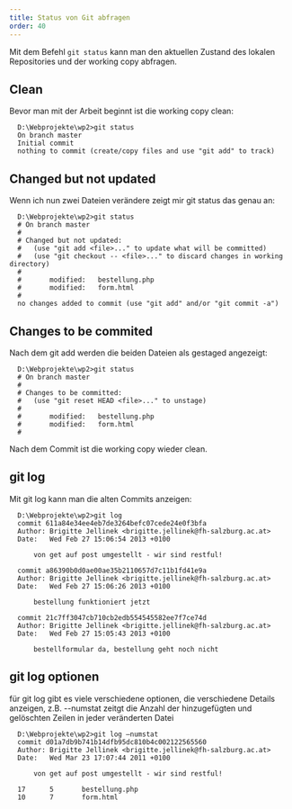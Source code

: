```yaml
---
title: Status von Git abfragen
order: 40
---
```


Mit dem Befehl `git status` kann man den aktuellen Zustand des lokalen Repositories und der working copy abfragen. 

Clean
------

Bevor man mit der Arbeit beginnt ist die working copy clean:

      D:\Webprojekte\wp2>git status
      On branch master
      Initial commit
      nothing to commit (create/copy files and use "git add" to track)



Changed but not updated
------

Wenn ich nun zwei Dateien verändere zeigt mir git status das genau an:

      D:\Webprojekte\wp2>git status
      # On branch master
      #
      # Changed but not updated:
      #   (use "git add <file>..." to update what will be committed)
      #   (use "git checkout -- <file>..." to discard changes in working directory)
      #
      #       modified:   bestellung.php
      #       modified:   form.html
      #
      no changes added to commit (use "git add" and/or "git commit -a")

Changes to be commited
------

Nach dem git add werden die beiden Dateien als gestaged angezeigt:

      D:\Webprojekte\wp2>git status
      # On branch master
      #
      # Changes to be committed:
      #   (use "git reset HEAD <file>..." to unstage)
      #
      #       modified:   bestellung.php
      #       modified:   form.html
      #

Nach dem Commit ist die working copy wieder clean. 

git log
------

Mit git log kann man die alten Commits anzeigen:

      D:\Webprojekte\wp2>git log
      commit 611a84e34ee4eb7de3264befc07cede24e0f3bfa
      Author: Brigitte Jellinek <brigitte.jellinek@fh-salzburg.ac.at>
      Date:   Wed Feb 27 15:06:54 2013 +0100

          von get auf post umgestellt - wir sind restful!

      commit a86390b0d0ae00ae35b2110657d7c11b1fd41e9a
      Author: Brigitte Jellinek <brigitte.jellinek@fh-salzburg.ac.at>
      Date:   Wed Feb 27 15:06:26 2013 +0100

          bestellung funktioniert jetzt

      commit 21c7ff3047cb710cb2edb554545582ee7f7ce74d
      Author: Brigitte Jellinek <brigitte.jellinek@fh-salzburg.ac.at>
      Date:   Wed Feb 27 15:05:43 2013 +0100

          bestellformular da, bestellung geht noch nicht

git log optionen
------

für git log gibt es viele verschiedene optionen, die verschiedene Details anzeigen, z.B. --numstat zeitgt die Anzahl der hinzugefügten und gelöschten Zeilen in jeder veränderten Datei

      D:\Webprojekte\wp2>git log –numstat
      commit d01a7db9b741b14dfb95dc810b4c002122565560
      Author: Brigitte Jellinek <brigitte.jellinek@fh-salzburg.ac.at>
      Date:   Wed Mar 23 17:07:44 2011 +0100

          von get auf post umgestellt - wir sind restful!

      17      5       bestellung.php
      10      7       form.html







